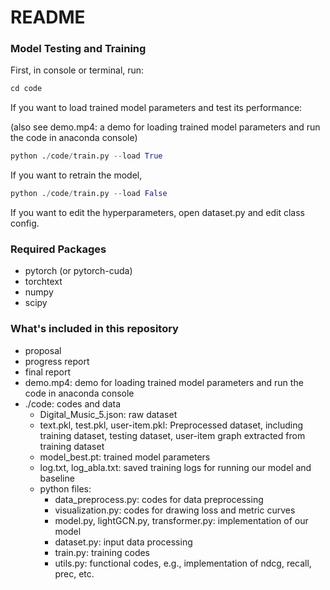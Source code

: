 # README

### Model Testing and Training

First, in console or terminal, run:

```python
cd code
```

If you want to load trained model parameters and test its performance:

(also see demo.mp4: a demo for loading trained model parameters and run the code in anaconda console)

```python
python ./code/train.py --load True
```

If you want to retrain the model,

```python
python ./code/train.py --load False
```

If you want to edit the hyperparameters, open dataset.py and edit class config.

### Required Packages

- pytorch (or pytorch-cuda)
- torchtext
- numpy
- scipy

### What's included in this repository

- proposal
- progress report
- final report
- demo.mp4: demo for loading trained model parameters and run the code in anaconda console
- ./code: codes and data
  - Digital_Music_5.json: raw dataset
  - text.pkl, test.pkl, user-item.pkl: Preprocessed dataset, including training dataset, testing dataset, user-item graph extracted from training dataset
  - model_best.pt: trained model parameters
  - log.txt, log_abla.txt: saved training logs for running our model and baseline
  - python files:
    - data_preprocess.py: codes for data preprocessing
    - visualization.py: codes for drawing loss and metric curves
    - model.py, lightGCN.py, transformer.py: implementation of our model
    - dataset.py: input data processing
    - train.py: training codes
    - utils.py: functional codes, e.g., implementation of ndcg, recall, prec, etc.